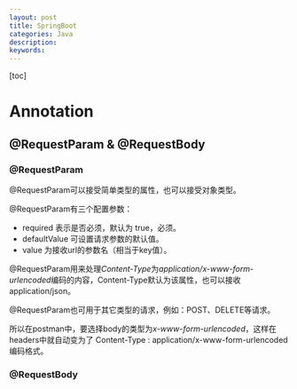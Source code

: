 ```yaml
---
layout: post
title: SpringBoot
categories: Java
description: 
keywords: 
---
```

[toc]
# Annotation

## @RequestParam & @RequestBody
### @RequestParam
@RequestParam可以接受简单类型的属性，也可以接受对象类型。

@RequestParam有三个配置参数：
- required 表示是否必须，默认为 true，必须。
- defaultValue 可设置请求参数的默认值。
- value 为接收url的参数名（相当于key值）。

@RequestParam用来处理*Content-Type*为*application/x-www-form-urlencoded*编码的内容，Content-Type默认为该属性，也可以接收​​​​​​​application/json。

@RequestParam也可用于其它类型的请求，例如：POST、DELETE等请求。

所以在postman中，要选择body的类型为*x-www-form-urlencoded*，这样在headers中就自动变为了 Content-Type : application/x-www-form-urlencoded 编码格式。

### @RequestBody

